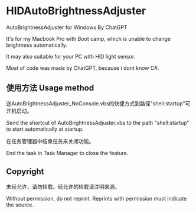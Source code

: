 # HIDAutoBrightnessAdjuster
AutoBrightnessAdjuster for Windows By ChatGPT

It's for my Macbook Pro with Boot camp, which is unable to change brightness automatically.

It may also suitable for your PC with HID light sensor.

Most of code was made by ChatGPT, because i dont know C#. 

## 使用方法 Usage method

送AutoBrightnessAdjuster_NoConsole.vbs的快捷方式到路径"shell:startup"可开机启动。

Send the shortcut of AutoBrightnessAdjuster.vbs to the path "shell:startup" to start automatically at startup.

在任务管理器中结束任务来关闭功能。

End the task in Task Manager to close the feature.

## Copyright
未经允许，请勿转载。经允许的转载请注明来源。

Without permission, do not reprint. Reprints with permission must indicate the source.
